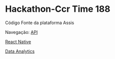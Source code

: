 # Hackathon-Ccr Time 188


Código Fonte da plataforma Assis

Navegação:
[API](/hackaccr-api)

[React Native](/hackaton-ccr-react-native)

[Data Analytics](/hackathon_ccr_data_analytics)
